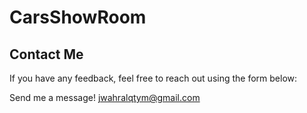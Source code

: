# CarsShowRoom

## Contact Me

If you have any feedback, feel free to reach out using the form below:

Send me a message! [jwahralqtym@gmail.com](mailto:jwahralqtym@gmail.com)

